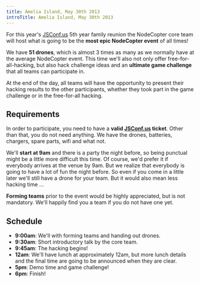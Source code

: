 ```yaml
---
title: Amelia Island, May 30th 2013
introTitle: Amelia Island, May 30th 2013
---
```



For this year's [JSConf.us](http://2013.jsconf.us/) 5th year family reunion the NodeCopter core team will host what is going to be the **most epic NodeCopter event** of all times!

We have **51 drones**, which is almost 3 times as many as we normally have at the average NodeCopter event. This time we'll also not only offer free-for-all-hacking, but also hack challenge ideas and an **ultimate game challenge** that all teams can participate in.

At the end of the day, all teams will have the opportunity to present their hacking results to the other participants, whether they took part in the game challenge or in the free-for-all hacking.

## Requirements

In order to participate, you need to have a **valid [JSConf.us](http://2013.jsconf.us/) ticket**. Other than that, you do not need anything. We have the drones, batteries, chargers, spare parts, wifi and what not.

We'll **start at 9am** and there is a party the night before, so being punctual might be a little more difficult this time. Of course, we'd prefer it if everybody arrives at the venue by 9am. But we realize that everybody is going to have a lot of fun the night before. So even if you come in a little later we'll still have a drone for your team. But it would also mean less hacking time ...

**Forming teams** prior to the event would be highly appreciated, but is not mandatory. We'll happily find you a team if you do not have one yet.


## Schedule

* **9:00am**: We'll with forming teams and handing out drones.
* **9:30am**: Short introductory talk by the core team.
* **9:45am**: The hacking begins!
* **12am**: We'll have lunch at approximately 12am, but more lunch details and the final time are going to be announced when they are clear.
* **5pm**: Demo time and game challenge!
* **6pm**: Finish!
